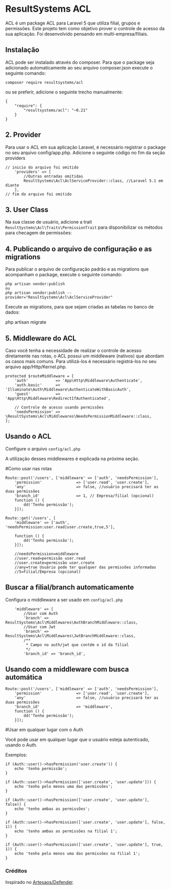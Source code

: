# ResultSystems ACL

ACL é um package ACL para Laravel 5 que utiliza filial, grupos e permissões.
Este projeto tem como objetivo prover o controle de acesso da sua aplicação.
Foi desenvolvido pensando em multi-empresa/filiais.

## Instalação

ACL pode ser instalado através do composer. Para que o package seja adicionado automaticamente ao seu arquivo composer.json execute o seguinte comando:

```
composer require resultsystems/acl
```
ou se preferir, adicione o seguinte trecho manualmente:

```
{
    "require": {
        "resultsystems/acl": "~0.21"
    }
}
```

## 2. Provider

Para usar o ACL em sua aplicação Laravel, é necessário registrar o package no seu arquivo config/app.php. Adicione o seguinte código no fim da seção providers

```
// inicio do arquivo foi omitido
    'providers' => [
        //Outras entradas omitidas
        ResultSystems\Acl\AclServiceProvider::class, //Laravel 5.1 em diante
    ],
// fim do arquivo foi omitido
```

## 3. User Class

Na sua classe de usuário, adicione a trait `ResultSystems\Acl\Traits\PermissionTrait` para disponibilizar os métodos para checagem de permissões:

## 4. Publicando o arquivo de configuração e as migrations

Para publicar o arquivo de configuração padrão e as migrations que acompanham o package, execute o seguinte comando:

```
php artisan vendor:publish
ou
php artisan vendor:publish --provider="ResultSystems\Acl\AclServiceProvider"
```

Execute as migrations, para que sejam criadas as tabelas no banco de dados:

php artisan migrate

## 5. Middleware do ACL

Caso você tenha a necessidade de realizar o controle de acesso diretamente nas rotas, o ACL possui um middleware (nativos) que abordam os casos mais comuns. Para utilizá-los é necessário registrá-los no seu arquivo app/Http/Kernel.php.

```
protected $routeMiddleware = [
    'auth'            => 'App\Http\Middleware\Authenticate',
    'auth.basic'      => 'Illuminate\Auth\Middleware\AuthenticateWithBasicAuth',
    'guest'           => 'App\Http\Middleware\RedirectIfAuthenticated',

    // Controle de acesso usando permissões
    'needsPermission' => \ResultSystems\Acl\Middlewares\NeedsPermissionMiddleware::class,
];
```

## Usando o ACL

Configure o arquivo `config/acl.php`

A utilização desses middlewares é explicada na próxima seção.

#Como usar nas rotas
```
Route::post('/users', ['middleware' => ['auth', 'needsPermission'],
    'permission'               => ['user.read', 'user.create'],
    'any'                      => false, //usuário precisará ter as duas permissões
    'branch_id'                => 1, // Empresa/filial (opcional)
    function () {
        dd('Tenho permissão');
    }]);
```

```
Route::get('/users', [
    'middleware' => ['auth', 'needsPermission:user.read|user.create,true,5'],

    function () {
        dd('Tenho permissão');
    }]);

    //needsPermission=middleware
    //user.read=permissão user.read
    //user.create=permissão user.create
    //any=true Usuário pode ter qualquer das permissões informadas
    //5=Filial/Empresa (opcional)
```

## Buscar a filial/branch automaticamente
Configura o middleware a ser usado em `config/acl.php`
```
    'middleware' => [
        //Usar com Auth
        'branch' => ResultSystems\Acl\Middlewares\AuthBranchMiddleware::class,
        //Usar com Jwt
        'branch' => ResultSystems\Acl\Middlewares\JwtBranchMiddleware::class,
        /**
         * Campo no auth/jwt que contém o id da filial
         */
        'branch_id' => 'branch_id',
```

## Usando com a middleware com busca automática
```
Route::post('/users', ['middleware' => ['auth', 'needsPermission'],
    'permission'               => ['user.read', 'user.create'],
    'any'                      => false, //usuário precisará ter as duas permissões
    'branch_id'                => 'middleware',
    function () {
        dd('Tenho permissão');
    }]);
```
#Usar em qualquer lugar com o Auth

Você pode usar em qualquer lugar que o usuário esteja autenticado, usando o Auth.

Exemplos:

```
if (Auth::user()->hasPermission('user.create')) {
    echo 'tenho permissão';
}

if (Auth::user()->hasPermission(['user.create', 'user.update'])) {
    echo 'tenho pelo menos uma das permissões';
}

if (Auth::user()->hasPermission(['user.create', 'user.update'], false)) {
    echo 'tenho ambas as permissões';
}

if (Auth::user()->hasPermission(['user.create', 'user.update'], false, 1)) {
    echo 'tenho ambas as permissões na filial 1';
}

if (Auth::user()->hasPermission(['user.create', 'user.update'], true, 1)) {
    echo 'tenho pelo menos uma das permissões na filial 1';
}
```

### Créditos

Inspirado no [Artesaos/Defender](https://github.com/artesaos/defender).
